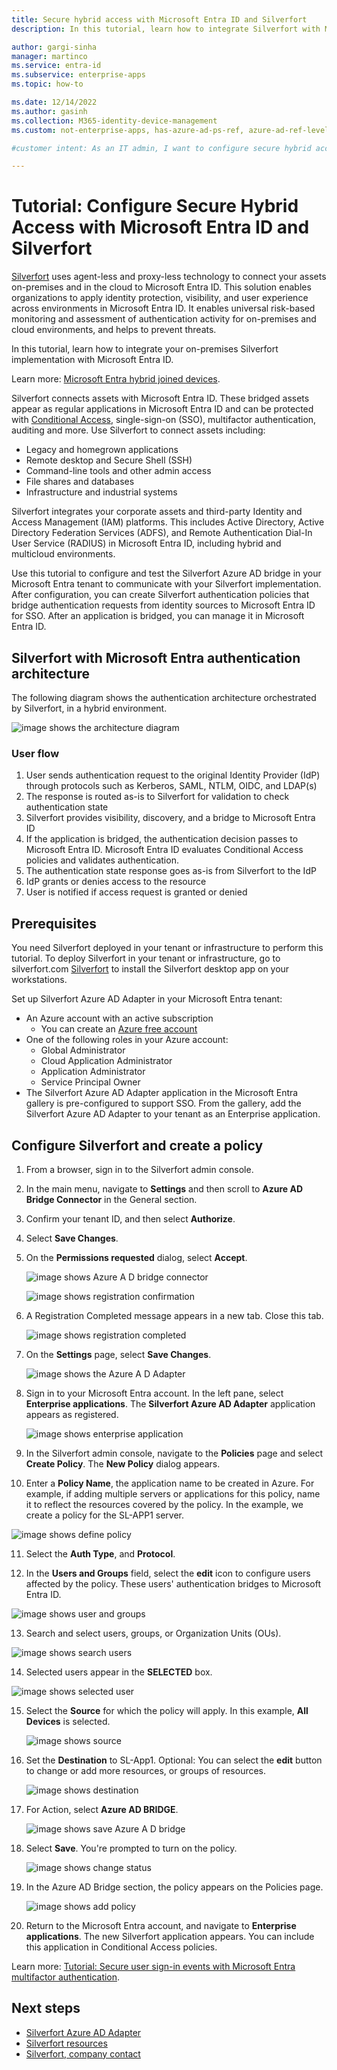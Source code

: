 ```yaml
---
title: Secure hybrid access with Microsoft Entra ID and Silverfort
description: In this tutorial, learn how to integrate Silverfort with Microsoft Entra ID for secure hybrid access 

author: gargi-sinha
manager: martinco
ms.service: entra-id
ms.subservice: enterprise-apps
ms.topic: how-to

ms.date: 12/14/2022
ms.author: gasinh
ms.collection: M365-identity-device-management
ms.custom: not-enterprise-apps, has-azure-ad-ps-ref, azure-ad-ref-level-one-done

#customer intent: As an IT admin, I want to configure secure hybrid access with Microsoft Entra ID and Silverfort, so that I can apply identity protection, visibility, and user experience across on-premises and cloud environments and prevent threats.

---
```


# Tutorial: Configure Secure Hybrid Access with Microsoft Entra ID and Silverfort  

[Silverfort](https://www.silverfort.com/) uses agent-less and proxy-less technology to connect your assets on-premises and in the cloud to Microsoft Entra ID. This solution enables organizations to apply identity protection, visibility, and user experience across environments in Microsoft Entra ID. It enables universal risk-based monitoring and assessment of authentication activity for on-premises and cloud environments, and helps to prevent threats.  

<!-- docutune:ignore "Azure A ?D" -->

In this tutorial, learn how to integrate your on-premises Silverfort implementation with Microsoft Entra ID.

Learn more: [Microsoft Entra hybrid joined devices](~/identity/devices/concept-hybrid-join.md).

Silverfort connects assets with Microsoft Entra ID. These bridged assets appear as regular applications in Microsoft Entra ID and can be protected with [Conditional Access](~/identity/conditional-access/overview.md), single-sign-on (SSO), multifactor authentication, auditing and more. Use Silverfort to connect assets including:

- Legacy and homegrown applications
- Remote desktop and Secure Shell (SSH)
- Command-line tools and other admin access
- File shares and databases
- Infrastructure and industrial systems

Silverfort integrates your corporate assets and third-party Identity and Access Management (IAM) platforms. This includes Active Directory, Active Directory Federation Services (ADFS), and Remote Authentication Dial-In User Service (RADIUS) in Microsoft Entra ID, including hybrid and multicloud environments.

Use this tutorial to configure and test the Silverfort Azure AD bridge in your Microsoft Entra tenant to communicate with your Silverfort implementation. After configuration, you can create Silverfort authentication policies that bridge authentication requests from identity sources to Microsoft Entra ID for SSO. After an application is bridged, you can manage it in Microsoft Entra ID.

<a name='silverfort-with-azure-ad-authentication-architecture'></a>

## Silverfort with Microsoft Entra authentication architecture

The following diagram shows the authentication architecture orchestrated by Silverfort, in a hybrid environment.

![image shows the architecture diagram](./media/silverfort-integration/silverfort-architecture-diagram.png)

### User flow

1. User sends authentication request to the original Identity Provider (IdP) through protocols such as Kerberos, SAML, NTLM, OIDC, and LDAP(s)
2. The response is routed as-is to Silverfort for validation to check authentication state
3. Silverfort provides visibility, discovery, and a bridge to Microsoft Entra ID
4. If the application is bridged, the authentication decision passes to Microsoft Entra ID. Microsoft Entra ID evaluates Conditional Access policies and validates authentication.
5. The authentication state response goes as-is from Silverfort to the IdP
6. IdP grants or denies access to the resource
7. User is notified if access request is granted or denied 

## Prerequisites

You need Silverfort deployed in your tenant or infrastructure to perform this tutorial. To deploy Silverfort in your tenant or infrastructure, go to silverfort.com [Silverfort](https://www.silverfort.com/) to install the Silverfort desktop app on your workstations.

Set up Silverfort Azure AD Adapter in your Microsoft Entra tenant:

- An Azure account with an active subscription
  - You can create an [Azure free account](https://azure.microsoft.com/free/?WT.mc_id=A261C142F)
- One of the following roles in your Azure account: 
  - Global Administrator
  - Cloud Application Administrator
  - Application Administrator
  - Service Principal Owner
- The Silverfort Azure AD Adapter application in the Microsoft Entra gallery is pre-configured to support SSO. From the gallery, add the Silverfort Azure AD Adapter to your tenant as an Enterprise application.

## Configure Silverfort and create a policy

1. From a browser, sign in to the Silverfort admin console.
2. In the main menu, navigate to **Settings** and then scroll to **Azure AD Bridge Connector** in the General section. 
3. Confirm your tenant ID, and then select **Authorize**.
4. Select **Save Changes**.
5. On the **Permissions requested** dialog, select **Accept**.

   ![image shows Azure A D bridge connector](./media/silverfort-integration/bridge-connector.png)

   ![image shows registration confirmation](./media/silverfort-integration/grant-permission.png)

6. A Registration Completed message appears in a new tab. Close this tab.

   ![image shows registration completed](./media/silverfort-integration/registration-completed.png)

7. On the **Settings** page, select **Save Changes**.

   ![image shows the Azure A D Adapter](./media/silverfort-integration/silverfort-adapter.png)

8. Sign in to your Microsoft Entra account. In the left pane, select **Enterprise applications**. The **Silverfort Azure AD Adapter** application appears as registered.

   ![image shows enterprise application](./media/silverfort-integration/enterprise-application.png)

9. In the Silverfort admin console, navigate to the **Policies** page and select **Create Policy**. The **New Policy** dialog appears. 
10. Enter a **Policy Name**, the application name to be created in Azure. For example, if adding multiple servers or applications for this policy, name it to reflect the resources covered by the policy. In the example, we create a policy for the SL-APP1 server.

   ![image shows define policy](./media/silverfort-integration/define-policy.png)

11. Select the **Auth Type**, and **Protocol**.

12. In the **Users and Groups** field, select the **edit** icon to configure users affected by the policy. These users' authentication bridges to Microsoft Entra ID.

   ![image shows user and groups](./media/silverfort-integration/user-groups.png)

13. Search and select users, groups, or Organization Units (OUs).

   ![image shows search users](./media/silverfort-integration/search-users.png)

14. Selected users appear in the **SELECTED** box.

   ![image shows selected user](./media/silverfort-integration/select-user.png)

15. Select the **Source** for which the policy will apply. In this example, **All Devices** is selected.

    ![image shows source](./media/silverfort-integration/source.png)

16. Set the **Destination** to SL-App1. Optional: You can select the **edit** button to change or add more resources, or groups of resources.

    ![image shows destination](./media/silverfort-integration/destination.png)

17. For Action, select **Azure AD BRIDGE**.

    ![image shows save Azure A D bridge](./media/silverfort-integration/save-bridge.png)

18. Select **Save**. You're prompted to turn on the policy. 

    ![image shows change status](./media/silverfort-integration/change-status.png)

19. In the Azure AD Bridge section, the policy appears on the Policies page.

    ![image shows add policy](./media/silverfort-integration/add-policy.png)

20. Return to the Microsoft Entra account, and navigate to **Enterprise applications**. The new Silverfort application appears. You can include this application in Conditional Access policies. 

Learn more: [Tutorial: Secure user sign-in events with Microsoft Entra multifactor authentication](~/identity/authentication/tutorial-enable-azure-mfa.md?bc=/azure/active-directory/conditional-access/breadcrumb/toc.json&toc=/azure/active-directory/conditional-access/toc.json#create-a-conditional-access-policy).

## Next steps

- [Silverfort Azure AD Adapter](https://azuremarketplace.microsoft.com/marketplace/apps/aad.silverfortazureadadapter?tab=overview)
- [Silverfort resources](https://www.silverfort.com/resources/)
- [Silverfort, company contact](https://www.silverfort.com/company/contact/)
